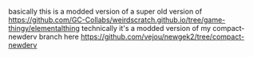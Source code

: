 basically this is a modded version of a super old version of https://github.com/GC-Collabs/weirdscratch.github.io/tree/game-thingy/elementalthing
technically it's a modded version of my compact-newderv branch here https://github.com/vejou/newgek2/tree/compact-newderv
